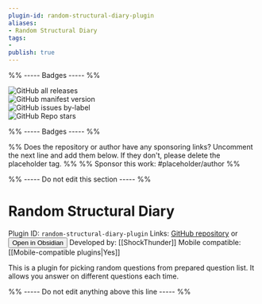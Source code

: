 ```yaml
---
plugin-id: random-structural-diary-plugin
aliases:
- Random Structural Diary
tags: 
- 
publish: true
---
```


%% ----- Badges ----- %%

![GitHub all releases](https://img.shields.io/github/downloads/ShockThunder/RandomStructuralDiary/total?color=573E7A&logo=github&style=for-the-badge)   
![GitHub manifest version](https://img.shields.io/github/manifest-json/v/ShockThunder/RandomStructuralDiary?color=573E7A&logo=github&style=for-the-badge)   
![GitHub issues by-label](https://img.shields.io/github/issues/ShockThunder/RandomStructuralDiary/help%20wanted?color=573E7A&logo=github&style=for-the-badge)   
![GitHub Repo stars](https://img.shields.io/github/stars/ShockThunder/RandomStructuralDiary?color=573E7A&logo=github&style=for-the-badge)

%% ----- Badges ----- %%

%% Does the repository or author have any sponsoring links? Uncomment the next line and add them below. If they don't, please delete the placeholder tag. %%
%% Sponsor this work: #placeholder/author %%

%% ----- Do not edit this section ----- %%

# Random Structural Diary

Plugin ID: `random-structural-diary-plugin`
Links: [GitHub repository](https://github.com/ShockThunder/RandomStructuralDiary) or [<button id=HH>Open in Obsidian</button>](obsidian://goto-plugin?id=random-structural-diary-plugin)
Developed by: [[ShockThunder]]
Mobile compatible: [[Mobile-compatible plugins|Yes]]

This is a plugin for picking random questions from prepared question list. It allows you answer on different questions each time.

%% ----- Do not edit anything above this line ----- %% 
